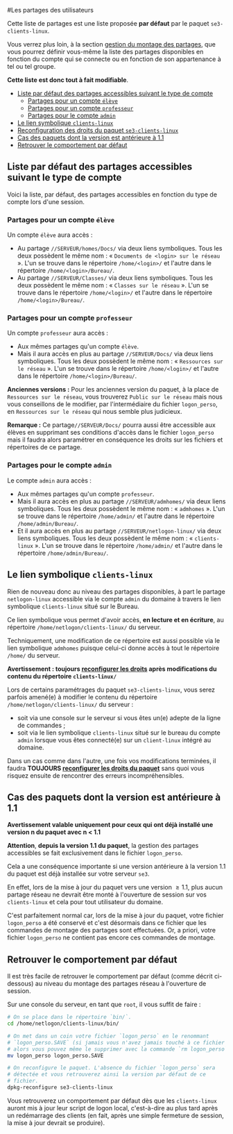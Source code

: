 #Les partages des utilisateurs

Cette liste de partages est une liste proposée **par défaut** par le paquet `se3-clients-linux`.

Vous verrez plus loin, à la section [gestion du montage des partages](script_logon.md#gestion-du-montage-des-partages-réseau), que vous pourrez définir vous-même
la liste des partages disponibles en fonction du compte qui se connecte ou en fonction de son appartenance à tel ou tel groupe.

**Cette liste est donc tout à fait modifiable**.

* [Liste par défaut des partages accessibles suivant le type de compte](#liste-par-défaut-des-partages-accessibles-suivant-le-type-de-compte)
    * [Partages pour un compte `élève`](#partages-pour-un-compte-élève)
    * [Partages pour un compte `professeur`](#partages-pour-un-compte-professeur)
    * [Partages pour le compte `admin`](#partages-pour-le-compte-admin)
* [Le lien symbolique `clients-linux`](#le-lien-symbolique-clients-linux)
* [Reconfiguration des droits du paquet `se3-clients-linux`](reconfiguration_restauration.md#reconfiguration-du-paquet-et-restauration-des-droits)
* [Cas des paquets dont la version est antérieure à 1.1](#cas-des-paquets-dont-la-version-est-antérieure-à-11)
* [Retrouver le comportement par défaut](#retrouver-le-comportement-par-défaut)



## Liste par défaut des partages accessibles suivant le type de compte

Voici la liste, par défaut, des partages accessibles en fonction du type de compte lors d'une session.


### Partages pour un compte `élève`

Un compte `élève` aura accès :

* Au partage `//SERVEUR/homes/Docs/` via deux liens symboliques. Tous les deux possèdent le même nom : « `Documents de <login> sur le réseau` ». L'un se trouve dans le répertoire `/home/<login>/` et l'autre dans le répertoire `/home/<login>/Bureau/`.
* Au partage `//SERVEUR/Classes/` via deux liens symboliques. Tous les deux possèdent le même nom : « `Classes sur le réseau` ». L'un se trouve dans le répertoire `/home/<login>/` et l'autre dans le répertoire `/home/<login>/Bureau/`.


### Partages pour un compte `professeur`

Un compte `professeur` aura accès :

* Aux mêmes partages qu'un compte `élève`.
* Mais il aura accès en plus au partage `//SERVEUR/Docs/` via deux liens symboliques. Tous les deux possèdent le même nom : « `Ressources sur le réseau` ». L'un se trouve dans le répertoire `/home/<login>/` et l'autre dans le répertoire `/home/<login>/Bureau/`.

**Anciennes versions :** Pour les anciennes version du paquet, à la place de `Ressources sur le réseau`, vous trouverez `Public sur le réseau` mais nous vous conseillons de le modifier, par l'intermédiaire du fichier `logon_perso`, en `Ressources sur le réseau` qui nous semble plus judicieux.

**Remarque :** Ce partage`//SERVEUR/Docs/` pourra aussi être accessible aux élèves en supprimant ses conditions d'accès dans le fichier `logon_perso` mais il faudra alors paramétrer en conséquence les droits sur les fichiers et répertoires de ce partage.


### Partages pour le compte `admin`

Le compte `admin` aura accès :

* Aux mêmes partages qu'un compte `professeur`.
* Mais il aura accès en plus au partage `//SERVEUR/admhomes/` via deux liens symboliques. Tous les deux possèdent le même nom : « `admhomes` ». L'un se trouve dans le répertoire `/home/admin/` et l'autre dans le répertoire `/home/admin/Bureau/`.
* Et il aura accès en plus au partage `//SERVEUR/netlogon-linux/` via deux liens symboliques. Tous les deux possèdent le même nom : « `clients-linux` ». L'un se trouve dans le répertoire `/home/admin/` et l'autre dans le répertoire `/home/admin/Bureau/`.


## Le lien symbolique `clients-linux`

Rien de nouveau donc au niveau des partages disponibles, à part le partage `netlogon-linux` accessible via le compte `admin` du domaine à travers le lien symbolique `clients-linux` situé sur le Bureau.

Ce lien symbolique vous permet d'avoir accès, **en lecture et en écriture**, au répertoire `/home/netlogon/clients-linux/` du serveur.

Techniquement, une modification de ce répertoire est aussi possible via le lien symbolique `admhomes` puisque celui-ci donne accès à tout le répertoire `/home/` du serveur.

**Avertissement : toujours [reconfigurer les droits](reconfiguration_restauration.md#reconfiguration-du-paquet-et-restauration-des-droits) après modifications du contenu du répertoire `clients-linux/`**

Lors de certains paramétrages du paquet `se3-clients-linux`, vous serez parfois amené(e) à modifier le contenu du répertoire `/home/netlogon/clients-linux/` du serveur :

* soit via une console sur le serveur si vous êtes un(e) adepte de la ligne de commandes ;
* soit via le lien symbolique `clients-linux` situé sur le bureau du compte `admin` 
lorsque vous êtes connecté(e) sur un `client-linux` intégré au domaine.

Dans un cas comme dans l'autre, une fois vos modifications terminées, il faudra **TOUJOURS [reconfigurer les droits du paquet](reconfiguration_restauration.md#reconfiguration-du-paquet-et-restauration-des-droits)** sans quoi vous risquez ensuite de rencontrer des erreurs incompréhensibles.


## Cas des paquets dont la version est antérieure à 1.1

**Avertissement valable uniquement pour ceux qui ont déjà installé une version n du paquet avec n < 1.1**

**Attention**, **depuis la version 1.1 du paquet**, la gestion des partages accessibles se fait exclusivement dans le fichier `logon_perso`.

Cela a une conséquence importante si une version antérieure à la version $1.1$ du paquet est déjà installée sur votre serveur `se3`.

En effet, lors de la mise à jour du paquet vers une version $\geq 1.1$, plus aucun partage réseau ne devrait être monté à l'ouverture de session sur vos `clients-linux` et cela pour tout utilisateur du domaine.

C'est parfaitement normal car, lors de la mise à jour du paquet, votre fichier `logon_perso` a été conservé et c'est désormais dans ce fichier que les commandes de montage des partages sont effectuées. Or, a priori, votre fichier `logon_perso` ne contient pas encore ces commandes de montage.


## Retrouver le comportement par défaut

Il est très facile de retrouver le comportement par défaut (comme décrit ci-dessous) au niveau du montage des partages réseau à l'ouverture de session.

Sur une console du serveur, en tant que `root`, il vous suffit de faire :

```sh
# On se place dans le répertoire `bin/`.
cd /home/netlogon/clients-linux/bin/

# On met dans un coin votre fichier `logon_perso` en le renommant
# `logon_perso.SAVE` (si jamais vous n'avez jamais touché à ce fichier
# alors vous pouvez même le supprimer avec la commande `rm logon_perso`).
mv logon_perso logon_perso.SAVE

# On reconfigure le paquet. L'absence du fichier `logon_perso` sera
# détectée et vous retrouverez ainsi la version par défaut de ce 
# fichier.
dpkg-reconfigure se3-clients-linux
```

Vous retrouverez un comportement par défaut dès que les `clients-linux` auront mis à jour leur script de logon local, c'est-à-dire au plus tard après un redémarrage des clients (en fait, après une simple fermeture de session, la mise à jour devrait se produire).

